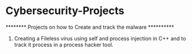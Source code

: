 # Cybersecurity-Projects

******** Projects on how to Create and track the malware **********
1) Creating a Fileless virus using self and process injection in C++ and to track it process in a process hacker tool. 
